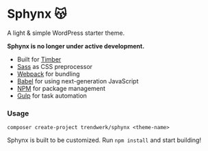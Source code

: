 # Sphynx 😽
A light & simple WordPress starter theme.

**Sphynx is no longer under active development.**

- Built for [Timber](http://upstatement.com/timber/)
- [Sass](http://sass-lang.com/) as CSS preprocessor
- [Webpack](https://webpack.js.org/) for bundling
- [Babel](https://babeljs.io/) for using next-generation JavaScript
- [NPM](http://npmjs.com/) for package management
- [Gulp](https://gulpjs.com/) for task automation

### Usage
```
composer create-project trendwerk/sphynx <theme-name>
```

Sphynx is built to be customized. Run `npm install` and start building!
